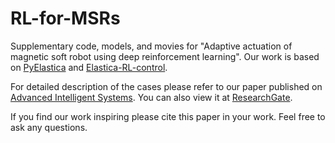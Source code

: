 # RL-for-MSRs
Supplementary code, models, and movies for "Adaptive actuation of magnetic soft robot using deep reinforcement learning". Our work is based on [PyElastica](https://github.com/GazzolaLab/PyElastica) and [Elastica-RL-control](https://github.com/GazzolaLab/Elastica-RL-control).

For detailed description of the cases please refer to our paper published on [Advanced Intelligent Systems](https://doi.org/10.1002/aisy.202200339). You can also view it at [ResearchGate](https://www.researchgate.net/publication/367312844_Adaptive_Actuation_of_Magnetic_Soft_Robots_Using_Deep_Reinforcement_Learning/stats). 

If you find our work inspiring please cite this paper in your work. Feel free to ask any questions.
